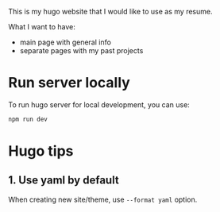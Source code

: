 This is my hugo website that I would like to use as my resume.

What I want to have:
- main page with general info
- separate pages with my past projects

# Run server locally

To run hugo server for local development, you can use:
```bash
npm run dev
```

# Hugo tips

## 1. Use yaml by default

When creating new site/theme, use `--format yaml` option.
